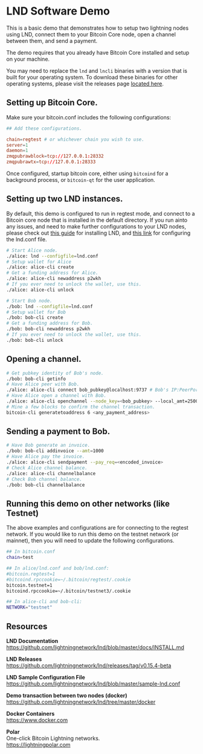 # LND Software Demo

This is a basic demo that demonstrates how to setup two lightning nodes using LND, connect them to your Bitcoin Core node, open a channel between them, and send a payment.

The demo requires that you already have Bitcoin Core installed and setup on your machine.

You may need to replace the `lnd` and `lncli` binaries with a version that is built for your operating system. To download these binaries for other operating systems, please visit the releases page [located here](https://github.com/lightningnetwork/lnd/releases/tag/v0.15.4-beta).

## Setting up Bitcoin Core.

Make sure your bitcoin.conf includes the following configurations:

```conf
## Add these configurations.

chain=regtest # or whichever chain you wish to use.
server=1
daemon=1
zmqpubrawblock=tcp://127.0.0.1:28332
zmqpubrawtx=tcp://127.0.0.1:28333
```

Once configured, startup bitcoin core, either using `bitcoind` for a background process, or `bitcoin-qt` for the user application.

## Setting up two LND instances.

By default, this demo is configured to run in regtest mode, and connect to a Bitcoin core node that is installed in the default directory. If you run ainto any issues, and need to make further configurations to your LND nodes, please check out [this guide](https://github.com/lightningnetwork/lnd/blob/master/docs/INSTALL.md) for installing LND, and [this link](https://github.com/lightningnetwork/lnd/blob/master/sample-lnd.conf) for configuring the lnd.conf file.

```bash
# Start Alice node.
./alice: lnd --configfile=lnd.conf
# Setup wallet for Alice
./alice: alice-cli create
# Get a funding address for Alice.
./alice: alice-cli newaddress p2wkh
# If you ever need to unlock the wallet, use this.
./alice: alice-cli unlock

# Start Bob node.
./bob: lnd --configfile=lnd.conf
# Setup wallet for Bob
./bob: bob-cli create
# Get a funding address for Bob.
./bob: bob-cli newaddress p2wkh
# If you ever need to unlock the wallet, use this.
./bob: bob-cli unlock
```

## Opening a channel.
```bash
# Get pubkey identity of Bob's node.
./bob: bob-cli getinfo
# Have Alice peer with Bob.
./alice: alice-cli connect bob_pubkey@localhost:9737 # Bob's IP:PeerPort
# Have Alice open a channel with Bob.
./alice: alice-cli openchannel --node_key=<bob_pubkey> --local_amt=25000
# Mine a few blocks to confirm the channel transaction.
bitcoin-cli generatetoaddress 6 <any_payment_address>
```

## Sending a payment to Bob.
```bash
# Have Bob generate an invoice.
./bob: bob-cli addinvoice --amt=1000
# Have Alice pay the invoice.
./alice: alice-cli sendpayment --pay_req=<encoded_invoice>
# Check Alice channel balance.
./alice: alice-cli channelbalance
# Check Bob channel balance.
./bob: bob-cli channelbalance
```

## Running this demo on other networks (like Testnet)

The above examples and configurations are for connecting to the regtest network. If you would like to run this demo on the testnet network (or mainnet), then you will need to update the following configurations.

```sh
## In bitcoin.conf
chain=test

## In alice/lnd.conf and bob/lnd.conf:
#bitcoin.regtest=1
#bitcoind.rpccookie=~/.bitcoin/regtest/.cookie
bitcoin.testnet=1
bitcoind.rpccookie=~/.bitcoin/testnet3/.cookie

## In alice-cli and bob-cli:
NETWORK="testnet"
```

## Resources
**LND Documentation**  
https://github.com/lightningnetwork/lnd/blob/master/docs/INSTALL.md

**LND Releases**  
https://github.com/lightningnetwork/lnd/releases/tag/v0.15.4-beta

**LND Sample Configuration File**  
https://github.com/lightningnetwork/lnd/blob/master/sample-lnd.conf

**Demo transaction between two nodes (docker)**  
https://github.com/lightningnetwork/lnd/tree/master/docker

**Docker Containers**  
https://www.docker.com

**Polar**  
One-click Bitcoin Lightning networks.  
https://lightningpolar.com
